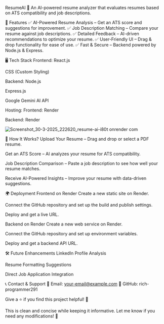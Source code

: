 ResumeAI 🚀
An AI-powered resume analyzer that evaluates resumes based on ATS compatibility and job descriptions.

📌 Features
✅ AI-Powered Resume Analysis – Get an ATS score and suggestions for improvement.
✅ Job Description Matching – Compare your resume against job descriptions.
✅ Detailed Feedback – AI-driven recommendations to optimize your resume.
✅ User-Friendly UI – Drag & drop functionality for ease of use.
✅ Fast & Secure – Backend powered by Node.js & Express.

🖥️ Tech Stack
Frontend:
React.js

CSS (Custom Styling)

Backend:
Node.js

Express.js

Google Gemini AI API

Hosting:
Frontend: Render

Backend: Render

![Screenshot_30-3-2025_222620_resume-ai-i80t onrender com](https://github.com/user-attachments/assets/2a751495-f260-4222-a0b4-61584ad4cad8)


📌 How It Works?
Upload Your Resume – Drag and drop or select a PDF resume.

Get an ATS Score – AI analyzes your resume for ATS compatibility.

Job Description Comparison – Paste a job description to see how well your resume matches.

Receive AI-Powered Insights – Improve your resume with data-driven suggestions.

🌍 Deployment
Frontend on Render
Create a new static site on Render.

Connect the GitHub repository and set up the build and publish settings.

Deploy and get a live URL.

Backend on Render
Create a new web service on Render.

Connect the GitHub repository and set up environment variables.

Deploy and get a backend API URL.

🛠️ Future Enhancements
LinkedIn Profile Analysis

Resume Formatting Suggestions

Direct Job Application Integration

📞 Contact & Support
📧 Email: your-email@example.com
🔗 GitHub: rich-programmer291

Give a ⭐ if you find this project helpful! 🚀

This is clean and concise while keeping it informative. Let me know if you need any modifications! 🚀
